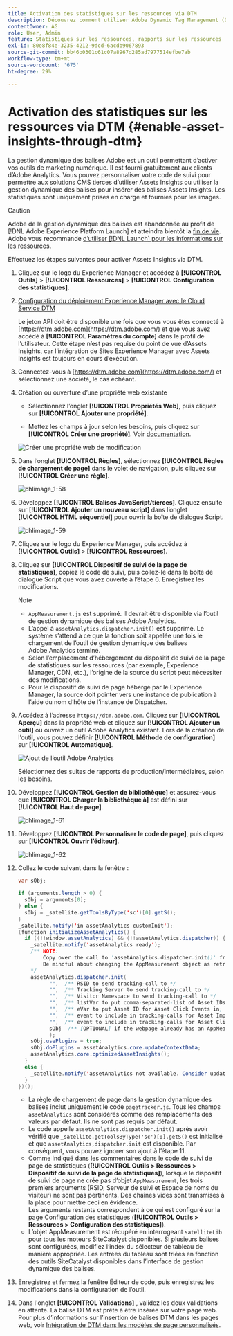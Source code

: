 ```yaml
---
title: Activation des statistiques sur les ressources via DTM
description: Découvrez comment utiliser Adobe Dynamic Tag Management (DTM) pour activer Assets Insights.
contentOwner: AG
role: User, Admin
feature: Statistiques sur les ressources, rapports sur les ressources
exl-id: 80e8f84e-3235-4212-9dcd-6acdb9067893
source-git-commit: bb46b0301c61c07a8967d285ad7977514efbe7ab
workflow-type: tm+mt
source-wordcount: '675'
ht-degree: 29%

---
```


# Activation des statistiques sur les ressources via DTM {#enable-asset-insights-through-dtm}

La gestion dynamique des balises Adobe est un outil permettant d’activer vos outils de marketing numérique. Il est fourni gratuitement aux clients d’Adobe Analytics. Vous pouvez personnaliser votre code de suivi pour permettre aux solutions CMS tierces d’utiliser Assets Insights ou utiliser la gestion dynamique des balises pour insérer des balises Assets Insights. Les statistiques sont uniquement prises en charge et fournies pour les images.

>[!CAUTION]
>
>Adobe de la gestion dynamique des balises est abandonnée au profit de [!DNL Adobe Experience Platform Launch] et atteindra bientôt la [fin de vie](https://medium.com/launch-by-adobe/dtm-plans-for-a-sunset-3c6aab003a6f). Adobe vous recommande [d’utiliser [!DNL Launch] pour les informations sur les ressources](https://experienceleague.adobe.com/docs/experience-manager-learn/assets/advanced/asset-insights-launch-tutorial.html).

Effectuez les étapes suivantes pour activer Assets Insights via DTM.

1. Cliquez sur le logo du Experience Manager et accédez à **[!UICONTROL Outils]** > **[!UICONTROL Ressources]** > **[!UICONTROL Configuration des statistiques]**.
1. [Configuration du déploiement Experience Manager avec le Cloud Service DTM](/help/sites-administering/dtm.md)

   Le jeton API doit être disponible une fois que vous vous êtes connecté à [https://dtm.adobe.com](https://dtm.adobe.com/) et que vous avez accédé à **[!UICONTROL Paramètres du compte]** dans le profil de l’utilisateur. Cette étape n’est pas requise du point de vue d’Assets Insights, car l’intégration de Sites Experience Manager avec Assets Insights est toujours en cours d’exécution.

1. Connectez-vous à [https://dtm.adobe.com](https://dtm.adobe.com/) et sélectionnez une société, le cas échéant.
1. Création ou ouverture d’une propriété web existante

   * Sélectionnez l’onglet **[!UICONTROL Propriétés Web]**, puis cliquez sur **[!UICONTROL Ajouter une propriété]**.

   * Mettez les champs à jour selon les besoins, puis cliquez sur **[!UICONTROL Créer une propriété]**. Voir [documentation](https://experienceleague.adobe.com/docs/experience-manager-learn/getting-started-wknd-tutorial-develop/overview.html).

   ![Créer une propriété web de modification](assets/Create-edit-web-property.png)

1. Dans l’onglet **[!UICONTROL Règles]**, sélectionnez **[!UICONTROL Règles de chargement de page]** dans le volet de navigation, puis cliquez sur **[!UICONTROL Créer une règle]**.

   ![chlimage_1-58](assets/chlimage_1-194.png)

1. Développez **[!UICONTROL Balises JavaScript/tierces]**. Cliquez ensuite sur **[!UICONTROL Ajouter un nouveau script]** dans l’onglet **[!UICONTROL HTML séquentiel]** pour ouvrir la boîte de dialogue Script.

   ![chlimage_1-59](assets/chlimage_1-195.png)

1. Cliquez sur le logo du Experience Manager, puis accédez à **[!UICONTROL Outils]** > **[!UICONTROL Ressources]**.
1. Cliquez sur **[!UICONTROL Dispositif de suivi de la page de statistiques]**, copiez le code de suivi, puis collez-le dans la boîte de dialogue Script que vous avez ouverte à l’étape 6. Enregistrez les modifications.

   >[!NOTE]
   >
   >* `AppMeasurement.js` est supprimé. Il devrait être disponible via l’outil de gestion dynamique des balises Adobe Analytics.
   >* L’appel à `assetAnalytics.dispatcher.init()` est supprimé. Le système s’attend à ce que la fonction soit appelée une fois le chargement de l’outil de gestion dynamique des balises Adobe Analytics terminé.
   >* Selon l’emplacement d’hébergement du dispositif de suivi de la page de statistiques sur les ressources (par exemple, Experience Manager, CDN, etc.), l’origine de la source du script peut nécessiter des modifications.
   >* Pour le dispositif de suivi de page hébergé par le Experience Manager, la source doit pointer vers une instance de publication à l’aide du nom d’hôte de l’instance de Dispatcher.


1. Accédez à l’adresse `https://dtm.adobe.com`. Cliquez sur **[!UICONTROL Aperçu]** dans la propriété web et cliquez sur **[!UICONTROL Ajouter un outil]** ou ouvrez un outil Adobe Analytics existant. Lors de la création de l’outil, vous pouvez définir **[!UICONTROL Méthode de configuration]** sur **[!UICONTROL Automatique]**.

   ![Ajout de l’outil Adobe Analytics](assets/Add-Adobe-Analytics-Tool.png)

   Sélectionnez des suites de rapports de production/intermédiaires, selon les besoins.

1. Développez **[!UICONTROL Gestion de bibliothèque]** et assurez-vous que **[!UICONTROL Charger la bibliothèque à]** est défini sur **[!UICONTROL Haut de page]**.

   ![chlimage_1-61](assets/chlimage_1-197.png)

1. Développez **[!UICONTROL Personnaliser le code de page]**, puis cliquez sur **[!UICONTROL Ouvrir l’éditeur]**.

   ![chlimage_1-62](assets/chlimage_1-198.png)

1. Collez le code suivant dans la fenêtre :

   ```Java
   var sObj;
   
   if (arguments.length > 0) {
     sObj = arguments[0];
   } else {
     sObj = _satellite.getToolsByType('sc')[0].getS();
   }
   _satellite.notify('in assetAnalytics customInit');
   (function initializeAssetAnalytics() {
     if ((!!window.assetAnalytics) && (!!assetAnalytics.dispatcher)) {
       _satellite.notify('assetAnalytics ready');
       /** NOTE:
           Copy over the call to 'assetAnalytics.dispatcher.init()' from Assets Pagetracker
           Be mindful about changing the AppMeasurement object as retrieved above.
       */
       assetAnalytics.dispatcher.init(
             "",  /** RSID to send tracking-call to */
             "",  /** Tracking Server to send tracking-call to */
             "",  /** Visitor Namespace to send tracking-call to */
             "",  /** listVar to put comma-separated-list of Asset IDs for Asset Impression Events in tracking-call, e.g. 'listVar1' */
             "",  /** eVar to put Asset ID for Asset Click Events in, e.g. 'eVar3' */
             "",  /** event to include in tracking-calls for Asset Impression Events, e.g. 'event8' */
             "",  /** event to include in tracking-calls for Asset Click Events, e.g. 'event7' */
             sObj  /** [OPTIONAL] if the webpage already has an AppMeasurement object, include the object here. If unspecified, Pagetracker Core shall create its own AppMeasurement object */
             );
       sObj.usePlugins = true;
       sObj.doPlugins = assetAnalytics.core.updateContextData;
       assetAnalytics.core.optimizedAssetInsights();
     }
     else {
       _satellite.notify('assetAnalytics not available. Consider updating the Custom Page Code', 4);
     }
   })();
   ```

   * La règle de chargement de page dans la gestion dynamique des balises inclut uniquement le code `pagetracker.js`. Tous les champs `assetAnalytics` sont considérés comme des remplacements des valeurs par défaut. Ils ne sont pas requis par défaut.
   * Le code appelle `assetAnalytics.dispatcher.init()` après avoir vérifié que `_satellite.getToolsByType('sc')[0].getS()` est initialisé et que `assetAnalytics,dispatcher.init` est disponible. Par conséquent, vous pouvez ignorer son ajout à l’étape 11.
   * Comme indiqué dans les commentaires dans le code de suivi de page de statistiques (**[!UICONTROL Outils > Ressources > Dispositif de suivi de la page de statistiques]**), lorsque le dispositif de suivi de page ne crée pas d’objet `AppMeasurement`, les trois premiers arguments (RSID, Serveur de suivi et Espace de noms du visiteur) ne sont pas pertinents. Des chaînes vides sont transmises à la place pour mettre ceci en évidence.\
      Les arguments restants correspondent à ce qui est configuré sur la page Configuration des statistiques (**[!UICONTROL Outils > Ressources > Configuration des statistiques]**).
   * L’objet AppMeasurement est récupéré en interrogeant `satelliteLib` pour tous les moteurs SiteCatalyst disponibles. Si plusieurs balises sont configurées, modifiez l’index du sélecteur de tableau de manière appropriée. Les entrées du tableau sont triées en fonction des outils SiteCatalyst disponibles dans l’interface de gestion dynamique des balises.

1. Enregistrez et fermez la fenêtre Éditeur de code, puis enregistrez les modifications dans la configuration de l’outil.
1. Dans l&#39;onglet **[!UICONTROL Validations]** , validez les deux validations en attente. La balise DTM est prête à être insérée sur votre page web. Pour plus d’informations sur l’insertion de balises DTM dans les pages web, voir [Intégration de DTM dans les modèles de page personnalisés](https://blogs.adobe.com/experiencedelivers/experience-management/integrating-dtm-custom-aem6-page-template/).
